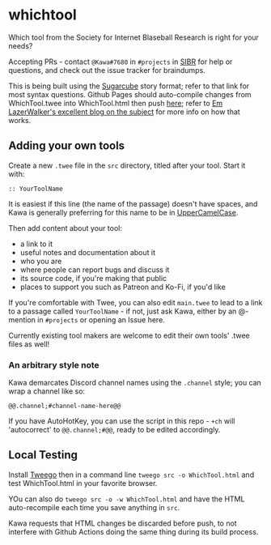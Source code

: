 # whichtool
 Which tool from the Society for Internet Blaseball Research is right for your needs?

Accepting PRs - contact `@Kawa#7680` in `#projects` in [SIBR](https://discord.sibr.dev) for help or questions, and check out the issue tracker for braindumps.

This is being built using the [Sugarcube](https://www.motoslave.net/sugarcube/2/docs/#introduction) story format; refer to that link for most syntax questions. Github Pages should auto-compile changes from WhichTool.twee into WhichTool.html then push [here](https://kawa-kitsuragi.github.io/whichtool/); refer to [Em LazerWalker's excellent blog on the subject](https://blog.lazerwalker.com/azure,/game/dev/2020/01/16/a-modern-developers-workflow-for-twine.html) for more info on how that works.

## Adding your own tools
Create a new `.twee` file in the `src` directory, titled after your tool. Start it with:

```
:: YourToolName
```

It is easiest if this line (the name of the passage) doesn't have spaces, and Kawa is generally preferring for this name to be in [UpperCamelCase](https://en.wikipedia.org/wiki/Camel_case).

Then add content about your tool:
* a link to it
* useful notes and documentation about it
* who you are
* where people can report bugs and discuss it
* its source code, if you're making that public
* places to support you such as Patreon and Ko-Fi, if you'd like

If you're comfortable with Twee, you can also edit `main.twee` to lead to a link to a passage called `YourToolName` - if not, just ask Kawa, either by an @-mention in `#projects` or opening an Issue here. 

Currently existing tool makers are welcome to edit their own tools' .twee files as well! 

### An arbitrary style note
Kawa demarcates Discord channel names using the `.channel` style; you can wrap a channel like so:
```
@@.channel;#channel-name-here@@
```
If you have AutoHotKey, you can use the script in this repo - `+ch` will 'autocorrect' to `@@.channel;#@@`, ready to be edited accordingly.

## Local Testing
Install [Tweego](https://www.motoslave.net/tweego/) then in a command line
`tweego src -o WhichTool.html`
and test WhichTool.html in your favorite browser.

YOu can also do 
`tweego src -o -w WhichTool.html`
and have the HTML auto-recompile each time you save anything in `src`.

Kawa requests that HTML changes be discarded before push, to not interfere with Github Actions doing the same thing during its build process.